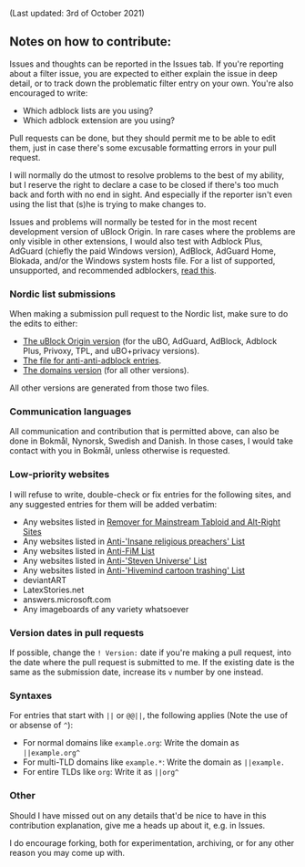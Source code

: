 (Last updated: 3rd of October 2021)

## Notes on how to contribute:

Issues and thoughts can be reported in the Issues tab. If you're reporting about a filter issue, you are expected to either explain the issue in deep detail, or to track down the problematic filter entry on your own. You're also encouraged to write:
* Which adblock lists are you using?
* Which adblock extension are you using?

Pull requests can be done, but they should permit me to be able to edit them, just in case there's some excusable formatting errors in your pull request.

I will normally do the utmost to resolve problems to the best of my ability, but I reserve the right to declare a case to be closed if there's too much back and forth with no end in sight. And especially if the reporter isn't even using the list that (s)he is trying to make changes to.

Issues and problems will normally be tested for in the most recent development version of uBlock Origin. In rare cases where the problems are only visible in other extensions, I would also test with Adblock Plus, AdGuard (chiefly the paid Windows version), AdBlock, AdGuard Home, Blokada, and/or the Windows system hosts file. For a list of supported, unsupported, and recommended adblockers, [read this](https://github.com/DandelionSprout/adfilt/blob/master/Wiki/Supported%20adblockers%20and%20tools.md).

### Nordic list submissions

When making a submission pull request to the Nordic list, make sure to do the edits to either:
* [The uBlock Origin version](https://github.com/DandelionSprout/adfilt/blob/master/NorwegianList.txt) (for the uBO, AdGuard, AdBlock, Adblock Plus, Privoxy, TPL, and uBO+privacy versions).
* [The file for anti-anti-adblock entries](https://raw.githubusercontent.com/DandelionSprout/adfilt/master/NorwegianExperimentalList%20alternate%20versions/AntiAdblockEntries.txt).
* [The domains version](https://github.com/DandelionSprout/adfilt/blob/master/NorwegianExperimentalList%20alternate%20versions/DandelionSproutsNorskeFiltreDomains.txt) (for all other versions).

All other versions are generated from those two files.

### Communication languages

All communication and contribution that is permitted above, can also be done in Bokmål, Nynorsk, Swedish and Danish. In those cases, I would take contact with you in Bokmål, unless otherwise is requested.

### Low-priority websites

I will refuse to write, double-check or fix entries for the following sites, and any suggested entries for them will be added verbatim:
* Any websites listed in [Remover for Mainstream Tabloid and Alt-Right Sites](https://github.com/DandelionSprout/adfilt/blob/master/TabloidRemover.txt)
* Any websites listed in [Anti-'Insane religious preachers' List](https://github.com/DandelionSprout/adfilt/blob/master/AntiPreacherList.txt)
* Any websites listed in [Anti-FiM List](https://github.com/DandelionSprout/adfilt/blob/master/Other%20domains%20versions/AntiF%25D1%2596%25D0%259C%2520ListDomains.txt)
* Any websites listed in [Anti-'Steven Universe' List](https://github.com/DandelionSprout/adfilt/blob/master/Other%20domains%20versions/AntiStevenUniverseListDomains.txt)
* Any websites listed in [Anti-'Hivemind cartoon trashing' List](https://github.com/DandelionSprout/adfilt/blob/master/Other%20domains%20versions/AntiHivemindCartoonTrashingListDomains.txt)
* deviantART
* LatexStories.net
* answers.microsoft.com
* Any imageboards of any variety whatsoever

### Version dates in pull requests

If possible, change the `! Version:` date if you're making a pull request, into the date where the pull request is submitted to me. If the existing date is the same as the submission date, increase its `v` number by one instead.

### Syntaxes

For entries that start with `||` or `@@||`, the following applies (Note the use of or absense of `^`):

* For normal domains like `example.org`: Write the domain as `||example.org^`
* For multi-TLD domains like `example.*`: Write the domain as `||example.`
* For entire TLDs like `org`: Write it as `||org^`

### Other

Should I have missed out on any details that'd be nice to have in this contribution explanation, give me a heads up about it, e.g. in Issues.

I do encourage forking, both for experimentation, archiving, or for any other reason you may come up with.
